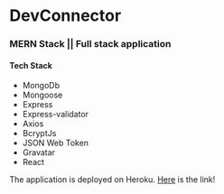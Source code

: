 # DevConnector

### MERN Stack || Full stack application

#### Tech Stack

- MongoDb
- Mongoose
- Express
- Express-validator
- Axios
- BcryptJs
- JSON Web Token
- Gravatar
- React

The application is deployed on Heroku. [Here](https://linkfromheroluappHere) is the link!
